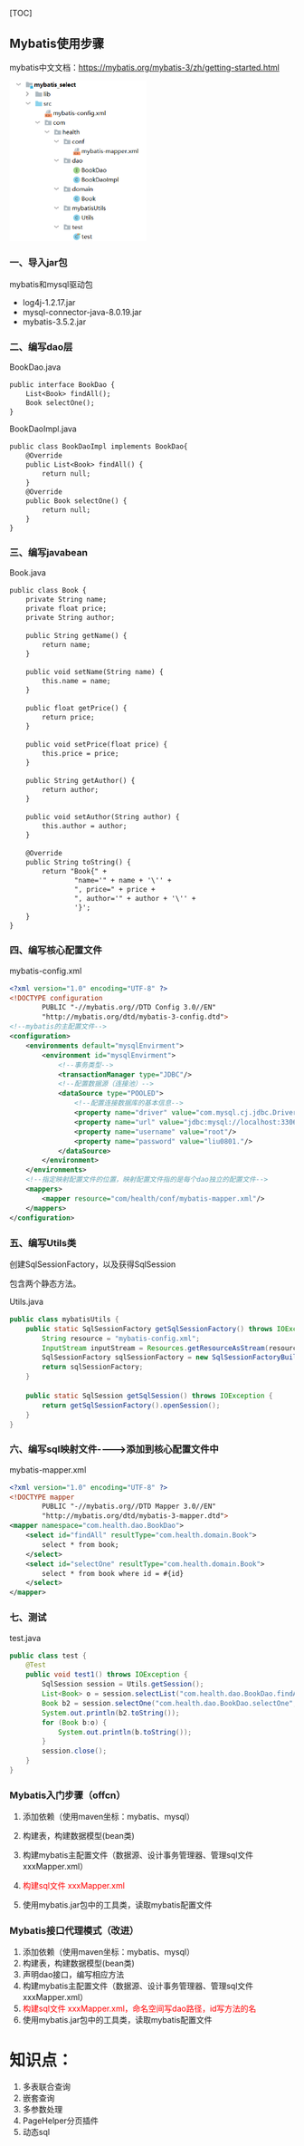 [TOC]

## Mybatis使用步骤

mybatis中文文档：https://mybatis.org/mybatis-3/zh/getting-started.html





<img src="../../assets/image-20201023224446297.png" alt="image-20201023224446297" style="zoom: 67%;" />

### 一、导入jar包

mybatis和mysql驱动包

- log4j-1.2.17.jar
- mysql-connector-java-8.0.19.jar
- mybatis-3.5.2.jar



### 二、编写dao层

BookDao.java

```
public interface BookDao {
    List<Book> findAll();
    Book selectOne();
}
```

BookDaoImpl.java

```
public class BookDaoImpl implements BookDao{
    @Override
    public List<Book> findAll() {
        return null;
    }
    @Override
    public Book selectOne() {
        return null;
    }
}
```



### 三、编写javabean

Book.java

```
public class Book {
    private String name;
    private float price;
    private String author;

    public String getName() {
        return name;
    }

    public void setName(String name) {
        this.name = name;
    }

    public float getPrice() {
        return price;
    }

    public void setPrice(float price) {
        this.price = price;
    }

    public String getAuthor() {
        return author;
    }

    public void setAuthor(String author) {
        this.author = author;
    }

    @Override
    public String toString() {
        return "Book{" +
                "name='" + name + '\'' +
                ", price=" + price +
                ", author='" + author + '\'' +
                '}';
    }
}
```



### 四、编写核心配置文件

mybatis-config.xml

```xml
<?xml version="1.0" encoding="UTF-8" ?>
<!DOCTYPE configuration
        PUBLIC "-//mybatis.org//DTD Config 3.0//EN"
        "http://mybatis.org/dtd/mybatis-3-config.dtd">
<!--mybatis的主配置文件-->
<configuration>
    <environments default="mysqlEnvirment">
        <environment id="mysqlEnvirment">
            <!--事务类型-->
            <transactionManager type="JDBC"/>
            <!--配置数据源（连接池）-->
            <dataSource type="POOLED">
                <!--配置连接数据库的基本信息-->
                <property name="driver" value="com.mysql.cj.jdbc.Driver"/>
                <property name="url" value="jdbc:mysql://localhost:3306/mybatis?serverTimezone=Asia/Shanghai"/>
                <property name="username" value="root"/>
                <property name="password" value="liu0801."/>
            </dataSource>
        </environment>
    </environments>
    <!--指定映射配置文件的位置，映射配置文件指的是每个dao独立的配置文件-->
    <mappers>
        <mapper resource="com/health/conf/mybatis-mapper.xml"/>
    </mappers>
</configuration>
```



### 五、编写Utils类

创建SqlSessionFactory，以及获得SqlSession

包含两个静态方法。

Utils.java

```java
public class mybatisUtils {
	public static SqlSessionFactory getSqlSessionFactory() throws IOException{
		String resource = "mybatis-config.xml";
		InputStream inputStream = Resources.getResourceAsStream(resource);
		SqlSessionFactory sqlSessionFactory = new SqlSessionFactoryBuilder().build(inputStream);
		return sqlSessionFactory;
	}
	
	public static SqlSession getSqlSession() throws IOException {
		return getSqlSessionFactory().openSession();
	}
}
```



### 六、编写sql映射文件---->添加到核心配置文件中

mybatis-mapper.xml

```xml
<?xml version="1.0" encoding="UTF-8" ?>
<!DOCTYPE mapper
        PUBLIC "-//mybatis.org//DTD Mapper 3.0//EN"
        "http://mybatis.org/dtd/mybatis-3-mapper.dtd">
<mapper namespace="com.health.dao.BookDao">
    <select id="findAll" resultType="com.health.domain.Book">
        select * from book;
    </select>
    <select id="selectOne" resultType="com.health.domain.Book">
        select * from book where id = #{id}
    </select>
</mapper>
```



### 七、测试

test.java

```java
public class test {
    @Test
    public void test1() throws IOException {
        SqlSession session = Utils.getSession();
        List<Book> o = session.selectList("com.health.dao.BookDao.findAll");
        Book b2 = session.selectOne("com.health.dao.BookDao.selectOne", 2);
        System.out.println(b2.toString());
        for (Book b:o) {
            System.out.println(b.toString());
        }
        session.close();
    }
}
```





### Mybatis入门步骤（offcn）

1. 添加依赖（使用maven坐标：mybatis、mysql）

2. 构建表，构建数据模型(bean类)

3. 构建mybatis主配置文件（数据源、设计事务管理器、管理sql文件xxxMapper.xml）

4. <font color=red>构建sql文件 xxxMapper.xml</font>
5. 使用mybatis.jar包中的工具类，读取mybatis配置文件



### Mybatis接口代理模式（改进）

1. 添加依赖（使用maven坐标：mybatis、mysql）
2. 构建表，构建数据模型(bean类)
3. 声明dao接口，编写相应方法
4. 构建mybatis主配置文件（数据源、设计事务管理器、管理sql文件xxxMapper.xml）
5. <font color=red>构建sql文件 xxxMapper.xml，命名空间写dao路径，id写方法的名</font>
6. 使用mybatis.jar包中的工具类，读取mybatis配置文件





# 知识点：

1. 多表联合查询
2. 嵌套查询
3. 多参数处理
4. PageHelper分页插件
5. 动态sql

